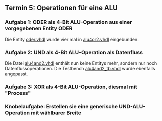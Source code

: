 ## Termin 5: Operationen für eine ALU
### Aufgabe 1: ODER als 4-Bit ALU-Operation aus einer vorgegebenen Entity ODER

Die Entity [oder.vhdl](aufgabe_1/oder.vhdl) wurde vier mal in [alu4or2.vhdl](aufgabe_1/alu4or2.vhdl) eingebunden. 


### Aufgabe 2: UND als 4-Bit ALU-Operation als Datenfluss

Die Datei [alu4and2.vhdl](aufgabe_2/alu4and2.vhdl) enthält nun keine Entitys mehr, sondern nur noch Datenflussoperationen. Die Testbench [alu4and2_tb.vhdl](aufgabe_2/alu4and2_tb.vhdl) wurde ebenfalls angepasst.

### Aufgabe 3: XOR als 4-Bit ALU-Operation, diesmal mit "Process"


### Knobelaufgabe: Erstellen sie eine generische UND-ALU-Operation mit wählbarer Breite
